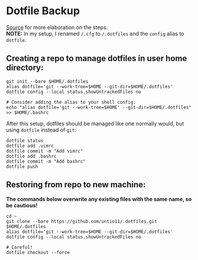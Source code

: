 # Dotfile Backup
[Source](https://www.atlassian.com/git/tutorials/dotfiles) for more elaboration on the steps.  
**NOTE:** In my setup, I renamed `/.cfg` to `/.dotfiles` and the `config` alias to `dotfile`.

## Creating a repo to manage dotfiles in user home directory:
```
git init --bare $HOME/.dotfiles
alias dotfile='git --work-tree=$HOME --git-dir=$HOME/.dotfiles'
dotfile config --local status.showUntrackedFiles no

# Consider adding the alias to your shell config:
echo "alias dotfile='git --work-tree=$HOME' --git-dir=$HOME/.dotfiles" >> $HOME/.bashrc
```

After this setup, dotfiles should be managed like one normally would, but using `dotfile` instead of `git`:
```
dotfile status
dotfile add .vimrc
dotfile commit -m "Add vimrc"
dotfile add .bashrc
dotfile commit -m "Add bashrc"
dotfile push
```

## Restoring from repo to new machine:
**The commands below overwrite any existing files with the same name, so be cautious!**

```
cd ~
git clone --bare https://github.com/untio11/.dotfiles.git $HOME/.dotfiles
alias dotfile='git --work-tree=$HOME --git-dir=$HOME/.dotfiles'
dotfile config --local status.showUntrackedFiles no

# Careful!
dotfile checkout --force
```
